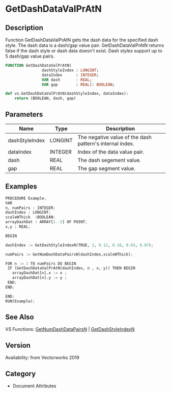 # GetDashDataValPrAtN

## Description
Function GetDashDataValPrAtN gets the dash data for the specified dash style. The dash data is a dash/gap value pair. GetDashDataValPrAtN returns false if the dash style or dash data doesn't exist. Dash styles support up to 5 dash/gap value pairs.

```pascal
FUNCTION GetDashDataValPrAtN(
				dashStyleIndex : LONGINT;
				dataIndex      : INTEGER;
				VAR dash       : REAL;
				VAR gap        : REAL): BOOLEAN;
```

```python
def vs.GetDashDataValPrAtN(dashStyleIndex, dataIndex):
    return (BOOLEAN, dash, gap)
```

## Parameters
|Name|Type|Description|
|---|---|---|
|dashStyleIndex|LONGINT|The negative value of the dash pattern's internal index.|
|dataIndex|INTEGER|Index of the data value pair.|
|dash|REAL|The dash segement value.|
|gap|REAL|The gap segment value.|

## Examples
```python
PROCEDURE Example;
VAR
n, numPairs : INTEGER;
dashIndex : LONGINT;
scaleWThick  :BOOLEAN;
arrayDashDat : ARRAY[1..5] OF POINT;
x,y : REAL;

BEGIN

dashIndex := GetDashStyleIndexN(TRUE, 2, 0.12, 0.18, 0.03, 0.07);

numPairs := GetNumDashDataPairsN(dashIndex,scaleWThick);

FOR n := 1 TO numPairs DO BEGIN
 IF (GetDashDataValPrAtN(dashIndex, n , x, y)) THEN BEGIN
   arrayDashDat[n].x := x ;
   arrayDashDat[n].y := y ;
 END; 
END;

END;
RUN(Example);
```

## See Also
VS Functions:
[GetNumDashDataPairsN](GetNumDashDataPairsN.md) 
| [GetDashStyleIndexN](GetDashStyleIndexN.md)

## Version
Availability: from Vectorworks 2019

## Category
* Document Attributes

